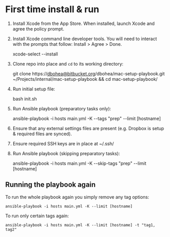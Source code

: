 # First time install & run

1) Install Xcode from the App Store. When installed, launch Xcode and agree the policy prompt.

2) Install Xcode command line developer tools. You will need to interact with the prompts that follow: Install > Agree > Done.

    xcode-select --install

3) Clone repo into place and `cd` to its working directory:

    git clone https://dbohea@bitbucket.org/dbohea/mac-setup-playbook.git ~/Projects/internal/mac-setup-playbook && cd mac-setup-playbook/

4) Run initial setup file:

    bash init.sh

5) Run Ansible playbook (preparatory tasks only):

    ansible-playbook -i hosts main.yml -K --tags "prep" --limit [hostname]

6) Ensure that any external settings files are present (e.g. Dropbox is setup & required files are synced).

6) Ensure required SSH keys are in place at ~/.ssh/

7) Run Ansible playbook (skipping preparatory tasks):

    ansible-playbook -i hosts main.yml -K --skip-tags "prep" --limit [hostname]


## Running the playbook again

To run the whole playbook again you simply remove any tag options:

    ansible-playbook -i hosts main.yml -K --limit [hostname]

To run only certain tags again:

    ansible-playbook -i hosts main.yml -K --limit [hostname] -t "tag1, tag2"

